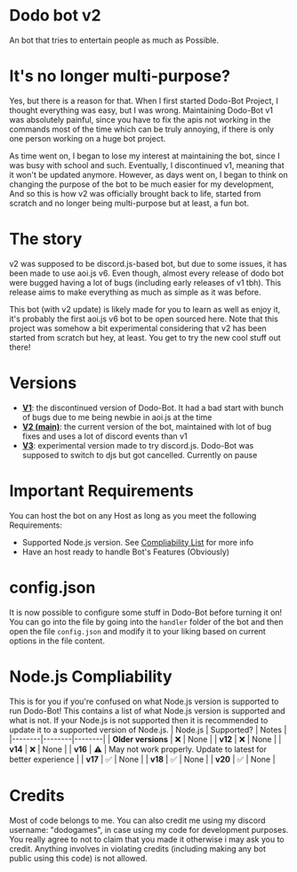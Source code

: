 # Dodo bot v2
An bot that tries to entertain people as much as Possible.

# It's no longer multi-purpose?
Yes, but there is a reason for that. When I first started Dodo-Bot Project, I thought everything was easy, but I was wrong. Maintaining Dodo-Bot v1 was absolutely painful, since you have to fix the apis not working in the commands most of the time which can be truly annoying, if there is only one person working on a huge bot project. 

As time went on, I began to lose my interest at maintaining the bot, since I was busy with school and such. Eventually, I discontinued v1, meaning that it won't be updated anymore. However, as days went on, I began to think on changing the purpose of the bot to be much easier for my development, And so this is how v2 was officially brought back to life, started from scratch and no longer being multi-purpose but at least, a fun bot.

# The story
v2 was supposed to be discord.js-based bot, but due to some issues, it has been made to use aoi.js v6. Even though, almost every release of dodo bot were bugged having a lot of bugs (including early releases of v1 tbh). This release aims to make everything as much as simple as it was before. 

This bot (with v2 update) is likely made for you to learn as well as enjoy it, it's probably the first aoi.js v6 bot to be open sourced here. Note that this project was somehow a bit experimental considering that v2 has been started from scratch but hey, at least. You get to try the new cool stuff out there!
# Versions
* **[V1](https://github.com/DodoGames7/Dodo-Bot/tree/v1)**: the discontinued version of Dodo-Bot. It had a bad start with bunch of bugs due to me being newbie in aoi.js at the time
* **[V2 (main)](https://github.com/DodoGames7/Dodo-Bot/tree/v2)**: the current version of the bot, maintained with lot of bug fixes and uses a lot of discord events than v1
* **[V3](https://github.com/DodoGames7/Dodo-Bot/tree/v3)**: experimental version made to try discord.js. Dodo-Bot was supposed to switch to djs but got cancelled. Currently on pause
# Important Requirements
You can host the bot on any Host as long as you meet the following Requirements:
* Supported Node.js version. See [Compliability List](https://github.com/DodoGames7/Dodo-Bot#nodejs-compliability) for more info
* Have an host ready to handle Bot's Features (Obviously)


# config.json
It is now possible to configure some stuff in Dodo-Bot before turning it on! You can go into the file by going into the `handler` folder of the bot and then open the file `config.json` and modify it to your liking based on current options in the file content.
# Node.js Compliability
This is for you if you're confused on what Node.js version is supported to run Dodo-Bot! This contains a list of what Node.js version is supported and what is not. If your Node.js is not supported then it is recommended to update it to a supported version of Node.js.
| Node.js | Supported? | Notes |
|--------|--------|--------|
| **Older versions** | ❌ | None |
| **v12** | ❌ | None |
| **v14** | ❌ | None |
| **v16** | ⚠  | May not work properly. Update to latest for better experience |
| **v17** | ✅ | None |
| **v18** | ✅ | None | 
| **v20** | ✅ | None |

# Credits
Most of code belongs to me. You can also credit me using my discord username: "dodogames", in case using my code for development purposes. You really agree to not to claim that you made it otherwise i may ask you to credit. Anything involves in violating credits (including making any bot public using this code) is not allowed.
